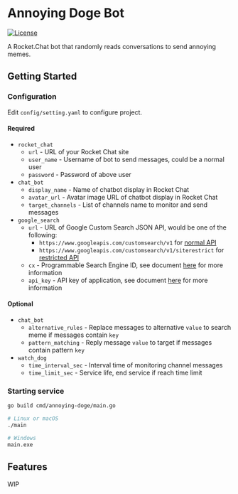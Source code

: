 # Annoying Doge Bot

[![License](https://img.shields.io/:license-apache-blue.svg)](https://opensource.org/licenses/Apache-2.0) 

A Rocket.Chat bot that randomly reads conversations to send annoying memes.

## Getting Started

### Configuration

Edit `config/setting.yaml` to configure project.

#### Required

* `rocket_chat`
  * `url` - URL of your Rocket Chat site
  * `user_name` - Username of bot to send messages, could be a normal user
  * `password` - Password of above user
* `chat_bot`
  * `display_name` - Name of chatbot display in Rocket Chat
  * `avatar_url` - Avatar image URL of chatbot display in Rocket Chat
  * `target_channels` - List of channels name to monitor and send messages
* `google_search`
  * `url` - URL of Google Custom Search JSON API, would be one of the following:
    * `https://www.googleapis.com/customsearch/v1` for [normal API](https://developers.google.com/custom-search/v1/using_rest)
    * `https://www.googleapis.com/customsearch/v1/siterestrict` for [restricted API](https://developers.google.com/custom-search/v1/site_restricted_api)
  * `cx` - Programmable Search Engine ID, see document [here](https://developers.google.com/custom-search/v1/introduction) for more information
  * `api_key` - API key of application, see document [here](https://developers.google.com/custom-search/v1/introduction) for more information

#### Optional

* `chat_bot`
  * `alternative_rules` - Replace messages to alternative `value` to search meme if messages contain `key`
  * `pattern_matching` - Reply message `value` to target if messages contain pattern `key`
* `watch_dog`
  * `time_interval_sec` - Interval time of monitoring channel messages
  * `time_limit_sec` - Service life, end service if reach time limit

### Starting service

```bash
go build cmd/annoying-doge/main.go

# Linux or macOS
./main

# Windows
main.exe
```

## Features

WIP

